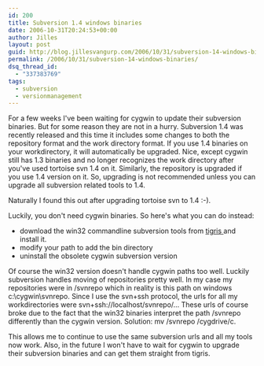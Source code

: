 ```yaml
---
id: 200
title: Subversion 1.4 windows binaries
date: 2006-10-31T20:24:53+00:00
author: Jilles
layout: post
guid: http://blog.jillesvangurp.com/2006/10/31/subversion-14-windows-binaries/
permalink: /2006/10/31/subversion-14-windows-binaries/
dsq_thread_id:
  - "337383769"
tags:
  - subversion
  - versionmanagement
---
```

For a few weeks I've been waiting for cygwin to update their subversion binaries. But for some reason they are not in a hurry. Subversion 1.4 was recently released and this time it includes some changes to both the repository format and the work directory format. If you use 1.4 binaries on your workdirectory, it will automatically be upgraded. Nice, except cygwin still has 1.3 binaries and no longer recognizes the work directory after you've used tortoise svn 1.4 on it. Similarly, the repository is upgraded if you use 1.4 version on it. So, upgrading is not recommended unless you can upgrade all subversion related tools to 1.4.

Naturally I found this out after upgrading tortoise svn to 1.4 :-).

Luckily, you don't need cygwin binaries. So here's what you can do instead:

- download the win32 commandline subversion tools from [tigris ](http://subversion.tigris.org/)and install it.
- modify your path to add the bin directory
- uninstall the obsolete cygwin subversion version

Of course the win32 version doesn't handle cygwin paths too well. Luckily subversion handles moving of repositories pretty well. In my case my repositories were in /svnrepo which in reality is this path on windows c:\cygwin\svnrepo. Since I use the svn+ssh protocol, the urls for all my workdirectories were svn+ssh://localhost/svnrepo/... These urls of course broke due to the fact that the win32 binaries interpret the path /svnrepo differently than the cygwin version. Solution: mv /svnrepo /cygdrive/c.

This allows me to continue to use the same subversion urls and all my tools now work. Also, in the future I won't have to wait for cygwin to upgrade their subversion binaries and can get them straight from tigris.